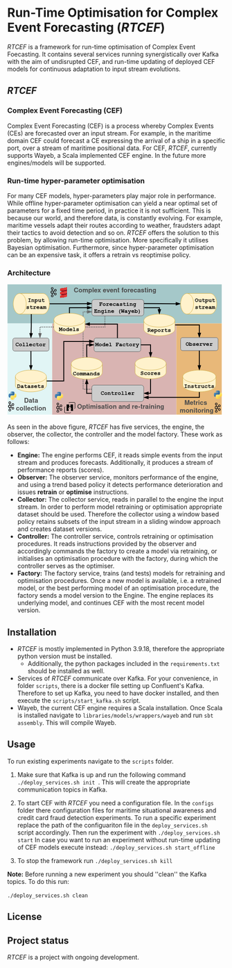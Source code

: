 # Run-Time Optimisation for Complex Event Forecasting (_RTCEF_)

_RTCEF_ is a framework for run-time optimisation of Complex Event Foecasting. It contains several services running synergistically over Kafka with the aim of undisrupted CEF, and run-time updating of deployed CEF models for continuous adaptation to input stream evolutions.


## _RTCEF_

### Complex Event Forecasting (CEF)
Complex Event Forecasting (CEF) is a process whereby Complex Events (CEs) are forecasted over an input stream. For example, in the maritime domain CEF could forecast a CE expressing the arrival of a ship in a specific port, over a stream of maritime positional data.
For CEF, _RTCEF_, currently supports Wayeb, a Scala implemented CEF engine. In the future more engines/models will be supported.

### Run-time hyper-parameter optimisation
For many CEF models, hyper-parameters play major role in performance. While offline hyper-parameter optimisation can yield a near optimal set of parameters for a fixed time period, in practice it is not sufficient. This is because our world, and therefore data, is constantly evolving. For example, maritime vessels adapt their routes according to weather, fraudsters adapt their tactics to avoid detection and so on. _RTCEF_ offers the solution to this problem, by allowing run-time optimisation. More specifically it utilises Bayesian optimisation. Furthermore, since hyper-parameter optimisation can be an expensive task, it offers a retrain vs reoptimise policy.  




### Architecture

![arch](https://github.com/manospits/rtcef/blob/main/docs/arch.png?raw=true)

As seen in the above figure, _RTCEF_ has five services, the engine, the observer, the collector, the controller and the model factory. These work as follows:

* **Engine:** The engine performs CEF, it reads simple events from the input stream and produces forecasts. Additionally, it produces a stream of performance reports (scores).
* **Observer:** The observer service, monitors performance of the engine, and using a trend based policy it detects performance deterioration and issues **retrain** or **optimise** instructions.  
* **Collector:** The collector service, reads in parallel to the engine the input stream. In order to perform model retraining or optimisation appropriate dataset should be used. Therefore the collector using a window based policy retains subsets of the input stream in a sliding window approach and creates dataset versions.
* **Controller:** The controller service, controls retraining or optimisation procedures. It reads instructions provided by the observer and accordingly commands the factory to create a model via retraining, or initialises an optimisation procedure with the factory, during which the controller serves as the optimiser.
* **Factory:** The factory service, trains (and tests) models for retraining and optimisation procedures. Once a new model is available, i.e. a retrained model, or the best performing model of an optimisation procedure, the factory sends a model version to the Engine. The engine replaces its underlying model, and continues CEF with the most recent model version. 
## Installation
 + _RTCEF_ is mostly implemented in Python 3.9.18, therefore the appropriate python version must be installed.
   + Additionally, the python packages included in the `requirements.txt` should be installed as well.
 + Services of _RTCEF_ communicate over Kafka. For your convenience, in folder `scripts`, there is a docker file setting up Confluent's Kafka. Therefore to set up Kafka, you need to have docker installed, and then execute the `scripts/start_kafka.sh` script.
 + Wayeb, the current CEF engine requires a Scala installation. Once Scala is installed navigate to `libraries/models/wrappers/wayeb` and run `sbt assembly`. This will compile Wayeb.  

## Usage
To run existing experiments navigate to the `scripts` folder.

1. Make sure that Kafka is up and run the following command ```./deploy_services.sh init ```. This will create the appropriate communication topics in Kafka.

2. To start CEF with _RTCEF_ you need a configuration file. In  the `configs` folder there configuration files for maritime situational awareness and credit card fraud detection experiments. To run a specific experiment replace the path of the configuariton file in the `deploy_services.sh` script accordingly. Then run the experiment with ```./deploy_services.sh start``` 
In case you want to run an experiment without run-time updating of CEF models execute instead: ```./deploy_services.sh start_offline```

3. To stop the framework run ```./deploy_services.sh kill```

**Note:** Before running a new experiment you should ''clean'' the Kafka topics. To do this run:

```./deploy_services.sh clean```

## License

## Project status

_RTCEF_ is a project with ongoing development.